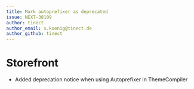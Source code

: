 ```yaml
---
title: Mark autoprefixer as deprecated
issue: NEXT-38109
author: tinect
author_email: s.koenig@tinect.de
author_github: tinect
---
```

# Storefront
* Added deprecation notice when using Autoprefixer in ThemeCompiler

